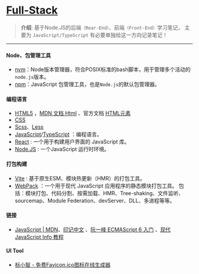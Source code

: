 # [Full-Stack](https://developer.mozilla.org/zh-CN/docs/Web)
> **介绍**: 基于Node.JS的后端`（Rear-End）`、前端`（Front-End）`学习笔记， 主要为 `JavaScript/TypeScript` 有必要单独给这一方向记录笔记！

----
#### Node、包管理工具
* [nvm](https://nvm.p6p.net/)：Node版本管理器，符合POSIX标准的bash脚本，用于管理多个活动的`node.js`版本。
* [npm](./env/npm)：JavaScript 包管理工具，也是`Node.js`的默认包管理器。

#### 编程语言 
* [HTML5](./PL.Learning/html) ，[MDN 文档 Html](https://developer.mozilla.org/zh-CN/docs/Web/HTML) 、官方文档 [HTML元素](https://developer.mozilla.org/zh-CN/docs/Web/HTML/Reference/Elements)
* [CSS](./PL.Learning/css)
* [Scss](https://www.sass.hk/docs/index.html)、[Less](https://less.bootcss.com/) 
* [JavaScript](./PL.Learning/javascript)/[TypeScript](./PL.Learning/typescript) ：编程语言。
* [React](./PL.Learning/framework/react) : 一个用于构建用户界面的 JavaScript 库。
* [Node.JS](./PL.Learning/node) : 一个JavaScript 运行时环境。

#### 打包构建
- [Vite](./scaffold/vite) : 基于原生ESM、模块热更新（HMR）的打包工具。
- [WebPack](./scaffold/webpack) ：一个用于现代 JavaScript 应用程序的静态模块打包工具。
包括：模块打包、代码分割、按需加载、HMR、Tree-shaking、文件监听、sourcemap、Module Federation、devServer、DLL、多进程等等。

#### 链接
- [JavaScript | MDN](https://developer.mozilla.org/zh-CN/docs/Web/JavaScript)、[印记中文](https://docschina.org/) 、[阮一峰 ECMAScript 6 入门](https://es6.ruanyifeng.com/) 、[现代 JavaScript Info 教程](https://zh.javascript.info/)
#### UI Tool
- [标小智 - 免费Favicon.ico图标在线生成器](https://www.logosc.cn/favicon-generator)


